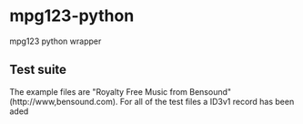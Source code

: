 # mpg123-python
mpg123 python wrapper


## Test suite

The example files are "Royalty Free Music from Bensound" (http://www,bensound.com). For all of the test files a ID3v1 record has been aded
